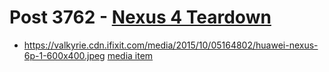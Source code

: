 # Post 3762 - [Nexus 4 Teardown](https://www.ifixit.com/News/3762/nexus-4-teardown)

- https://valkyrie.cdn.ifixit.com/media/2015/10/05164802/huawei-nexus-6p-1-600x400.jpeg [media item](media-27842.md)